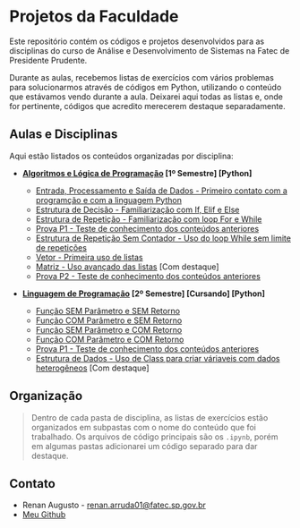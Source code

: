 # Projetos da Faculdade

Este repositório contém os códigos e projetos desenvolvidos para as disciplinas do curso de Análise e Desenvolvimento de Sistemas na Fatec de Presidente Prudente.

Durante as aulas, recebemos listas de exercícios com vários problemas para solucionarmos através de códigos em Python, utilizando o conteúdo que estávamos vendo durante a aula. Deixarei aqui todas as listas e, onde for pertinente, códigos que acredito merecerem destaque separadamente.

## Aulas e Disciplinas

Aqui estão listados os conteúdos organizadas por disciplina:

* **[Algoritmos e Lógica de Programação](https://github.com/Scapequest/Projetos/tree/main/Algoritmos_Logica_Programacao) [1º Semestre] [Python]**
    * [Entrada, Processamento e Saída de Dados - Primeiro contato com a programção e com a linguagem Python](https://github.com/Scapequest/Projetos/tree/main/Algoritmos_Logica_Programacao/Entrada_Dados) 
    * [Estrutura de Decisão - Familiarização com If, Elif e Else](https://github.com/Scapequest/Projetos/tree/main/Algoritmos_Logica_Programacao/Estrutura_Decisao)
    * [Estrutura de Repetição - Familiarização com loop For e While](https://github.com/Scapequest/Projetos/tree/main/Algoritmos_Logica_Programacao/Estrutura_Repeticao)
    * [Prova P1 - Teste de conhecimento dos conteúdos anteriores](https://github.com/Scapequest/Projetos/tree/main/Algoritmos_Logica_Programacao/Prova_P1)
    * [Estrutura de Repetição Sem Contador - Uso do loop While sem limite de repetições](https://github.com/Scapequest/Projetos/tree/main/Algoritmos_Logica_Programacao/Estrutura_Repeticao_Sem_Contador)
    * [Vetor - Primeira uso de listas](https://github.com/Scapequest/Projetos/tree/main/Algoritmos_Logica_Programacao/Vetor)
    * [Matriz - Uso avançado das listas](https://github.com/Scapequest/Projetos/tree/main/Algoritmos_Logica_Programacao/Matriz) [Com destaque]
    * [Prova P2 - Teste de conhecimento dos conteúdos anteriores](https://github.com/Scapequest/Projetos/tree/main/Algoritmos_Logica_Programacao/Prova_P2)


* **[Linguagem de Programação](https://github.com/Scapequest/Projetos/tree/main/Logica_Programacao) [2º Semestre] [Cursando] [Python]**
    * [Função SEM Parâmetro e SEM Retorno](https://github.com/Scapequest/Projetos/tree/main/Logica_Programacao/sem_parametro_sem_retorno)
    * [Função COM Parâmetro e SEM Retorno](https://github.com/Scapequest/Projetos/tree/main/Logica_Programacao/com_parametro_sem_retorno)
    * [Função SEM Parâmetro e COM Retorno](https://github.com/Scapequest/Projetos/tree/main/Logica_Programacao/sem_parametro_com_retorno)
    * [Função COM Parâmetro e COM Retorno](https://github.com/Scapequest/Projetos/tree/main/Logica_Programacao/com_parametro_com_retorno)
    * [Prova P1 - Teste de conhecimento dos conteúdos anteriores](https://github.com/Scapequest/Projetos/tree/main/Logica_Programacao/prova_p1)
    * [Estrutura de Dados - Uso de Class para criar váriaveis com dados heterogêneos](https://github.com/Scapequest/Projetos/tree/main/Logica_Programacao/estrutura_dados) [Com destaque]

## Organização

> Dentro de cada pasta de disciplina, as listas de exercícios estão organizados em subpastas com o nome do conteúdo que foi trabalhado. Os arquivos de código principais são os `.ipynb`, porém em algumas pastas adicionarei um código separado para dar destaque.

## Contato

* Renan Augusto - renan.arruda01@fatec.sp.gov.br
* [Meu Github](https://github.com/Scapequest)